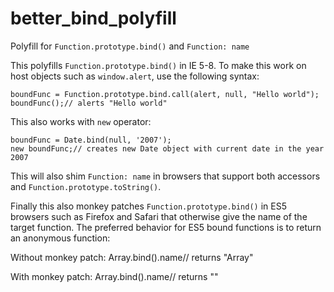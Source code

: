 # better_bind_polyfill
Polyfill for `Function.prototype.bind()` and `Function: name`

This polyfills `Function.prototype.bind()` in IE 5-8. To make this work on host objects such as `window.alert`, use the following syntax:

    boundFunc = Function.prototype.bind.call(alert, null, "Hello world");
    boundFunc();// alerts "Hello world"

This also works with `new` operator:

    boundFunc = Date.bind(null, '2007');
    new boundFunc;// creates new Date object with current date in the year 2007

This will also shim `Function: name` in browsers that support both accessors and `Function.prototype.toString()`.

Finally this also monkey patches `Function.prototype.bind()` in ES5 browsers such as Firefox and Safari that otherwise give the name of the target function. The preferred behavior for ES5 bound functions is to return an anonymous function:

Without monkey patch:
    Array.bind().name// returns "Array"

With monkey patch:
    Array.bind().name// returns ""

